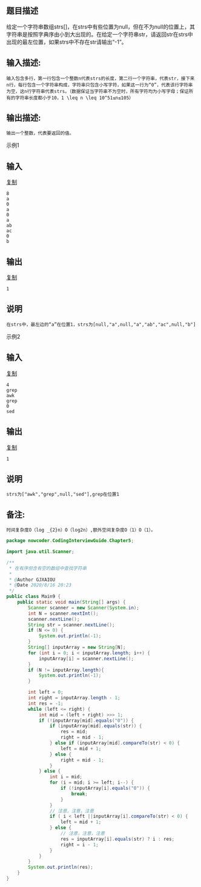 ## 题目描述

给定一个字符串数组strs[]，在strs中有些位置为null，但在不为null的位置上，其字符串是按照字典序由小到大出现的。在给定一个字符串str，请返回str在strs中出现的最左位置，如果strs中不存在str请输出“-1”。

## 输入描述:

```
输入包含多行，第一行包含一个整数n代表strs的长度，第二行一个字符串，代表str，接下来n行，每行包含一个字符串构成，字符串只包含小写字符，如果这一行为“0”，代表该行字符串为空，这n行字符串代表strs。（数据保证当字符串不为空时，所有字符均为小写字母；保证所有的字符串长度都小于10，1 \leq n \leq 10^51≤n≤105）
```

## 输出描述:

```
输出一个整数，代表要返回的值。
```

示例1

## 输入

[复制](javascript:void(0);)

```
8 
a
0
a
0
a
ab
ac
0
b
```

## 输出

[复制](javascript:void(0);)

```
1
```

## 说明

```
在strs中，最左边的“a”在位置1，strs为[null,"a",null,"a","ab","ac",null,"b"]
```

示例2

## 输入

[复制](javascript:void(0);)

```
4
grep
awk
grep
0
sed
```

## 输出

[复制](javascript:void(0);)

```
1
```

## 说明

```
strs为["awk","grep",null,"sed"],grep在位置1
```

## 备注:

```
时间复杂度O（log _{2}n）O（log2n）,额外空间复杂度O（1）O（1）。
```



```java
package nowcoder.CodingInterviewGuide.Chapter5;

import java.util.Scanner;

/**
 * 在有序但含有空的数组中查找字符串
 *
 * @Author GJXAIOU
 * @Date 2020/8/16 20:23
 */
public class Main9 {
    public static void main(String[] args) {
        Scanner scanner = new Scanner(System.in);
        int N = scanner.nextInt();
        scanner.nextLine();
        String str = scanner.nextLine();
        if (N <= 0) {
            System.out.println(-1);
        }
        String[] inputArray = new String[N];
        for (int i = 0; i < inputArray.length; i++) {
            inputArray[i] = scanner.nextLine();
        }
        if (N != inputArray.length){
            System.out.println(-1);
        }

        int left = 0;
        int right = inputArray.length - 1;
        int res = -1;
        while (left <= right) {
            int mid = (left + right) >>> 1;
            if (!inputArray[mid].equals("0")) {
                if (inputArray[mid].equals(str)) {
                    res = mid;
                    right = mid - 1;
                } else if (inputArray[mid].compareTo(str) < 0) {
                    left = mid + 1;
                } else {
                    right = mid - 1;
                }
            } else {
                int i = mid;
                for (i = mid; i >= left; i--) {
                    if (!inputArray[i].equals("0")) {
                        break;
                    }
                }
                // 注意，注意，注意
                if ( i < left ||inputArray[i].compareTo(str) < 0) {
                    left = mid + 1;
                } else {
                    // 注意，注意，注意
                    res = inputArray[i].equals(str) ? i : res;
                    right = i - 1;
                }
            }
        }
        System.out.println(res);
    }
}

```

